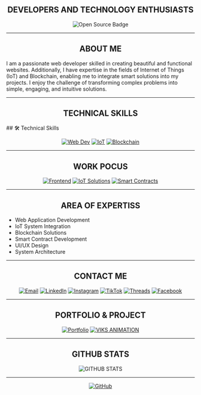 <h2 align="center"><b>DEVELOPERS AND TECHNOLOGY ENTHUSIASTS</b></h2>

<p align="center">
  <img src="https://img.shields.io/badge/Open%20Source-Enthusiast-aqua?style=for-the-badge&logoColor=black" alt="Open Source Badge"/>
</p>

---
<h2 align="center"><b>ABOUT ME</b></h2>
I am a passionate web developer skilled in creating beautiful and functional websites. Additionally, I have expertise in the fields of Internet of Things (IoT) and Blockchain, enabling me to integrate smart solutions into my projects. I enjoy the challenge of transforming complex problems into simple, engaging, and intuitive solutions.

---
<h2 align="center"><b>TECHNICAL SKILLS</b></h2>
## 🛠️ Technical Skills
<div align="center">

[![Web Dev](https://img.shields.io/badge/WEB-DEVELOPMENT-aqua?style=for-the-badge&logoColor=black)](#-)
[![IoT](https://img.shields.io/badge/INTERNET-OF%20THINGS-black?style=for-the-badge&logoColor=aqua)](#-)
[![Blockchain](https://img.shields.io/badge/BLOCKCHAIN-DEVELOPMENT-aqua?style=for-the-badge&logoColor=black)](#-)

</div>

---
<h2 align="center"><b>WORK POCUS</b></h2>
<div align="center">

[![Frontend](https://img.shields.io/badge/Frontend-Development-aqua?style=flat-square&logoColor=black)](#-)
[![IoT Solutions](https://img.shields.io/badge/IoT-Solutions-black?style=flat-square&logoColor=aqua)](#-)
[![Smart Contracts](https://img.shields.io/badge/Smart-Contracts-aqua?style=flat-square&logoColor=black)](#-)

</div>

---
<h2 align="center"><b>AREA OF EXPERTISS</b></h2>

- Web Application Development
- IoT System Integration
- Blockchain Solutions
- Smart Contract Development
- UI/UX Design
- System Architecture

---
<h2 align="center"><b>CONTACT ME</b></h2>
<div align="center">
  
[![Email](https://img.shields.io/badge/Email-aqua?style=for-the-badge&logo=gmail&logoColor=black)](mailto:viksry@proton.me)
[![LinkedIn](https://img.shields.io/badge/LinkedIn-black?style=for-the-badge&logo=linkedin&logoColor=aqua)](https://www.linkedin.com/in/viksry)
[![Instagram](https://img.shields.io/badge/Instagram-aqua?style=for-the-badge&logo=instagram&logoColor=black)](https://www.instagram.com/viksry12)
[![TikTok](https://img.shields.io/badge/TikTok-black?style=for-the-badge&logo=tiktok&logoColor=aqua)](https://www.tiktok.com/@viksry)
[![Threads](https://img.shields.io/badge/Threads-aqua?style=for-the-badge&logo=threads&logoColor=black)](https://www.threads.net/@viksry12)
[![Facebook](https://img.shields.io/badge/Facebook-black?style=for-the-badge&logo=facebook&logoColor=aqua)](https://www.facebook.com/share/19aKzAtBeZ/)

</div>

---
<h2 align="center"><b>PORTFOLIO & PROJECT</b></h2>

<div align="center">

[![Portfolio](https://img.shields.io/badge/PORTFOLIO-WEBSITE-aqua?style=for-the-badge&logoColor=black)](https://viksry.my.id/)
[![VIKS ANIMATION](https://img.shields.io/badge/VIKS-ANIMATION-black?style=for-the-badge&logoColor=aqua)](https://github.com/Vixsry/viks-animation)

</div>

---
<h2 align="center"><b>GITHUB STATS</b></h2>
<div align="center">

![GITHUB STATS](https://github-readme-stats.vercel.app/api?username=Vixsry&show_icons=true&theme=dark&title_color=00ffff&icon_color=00ffff&text_color=ffffff)

</div>

---
<div align="center">

[![GitHub](https://img.shields.io/github/followers/Vixsry?label=Follow&style=social)](https://github.com/Vixsry)

</div>

<!---
Vixsry/Vixsry is a ✨ special ✨ repository because its `README.md` appears on your GitHub profile.
You can click the Preview link to take a look at your changes.
--->
